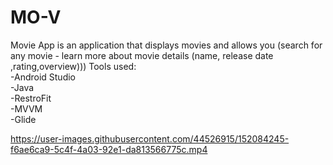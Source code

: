 # MO-V
Movie App is an application that displays movies and allows you (search for any movie - learn more about movie details (name, release date ,rating,overview)))
Tools used:
  <br/>-Android Studio
  <br/>-Java
  <br/>-RestroFit
  <br/>-MVVM
  <br/>-Glide




https://user-images.githubusercontent.com/44526915/152084245-f6ae6ca9-5c4f-4a03-92e1-da813566775c.mp4




